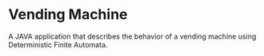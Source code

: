 # Vending Machine
A JAVA application that describes the behavior of a vending machine using Deterministic Finite Automata.
